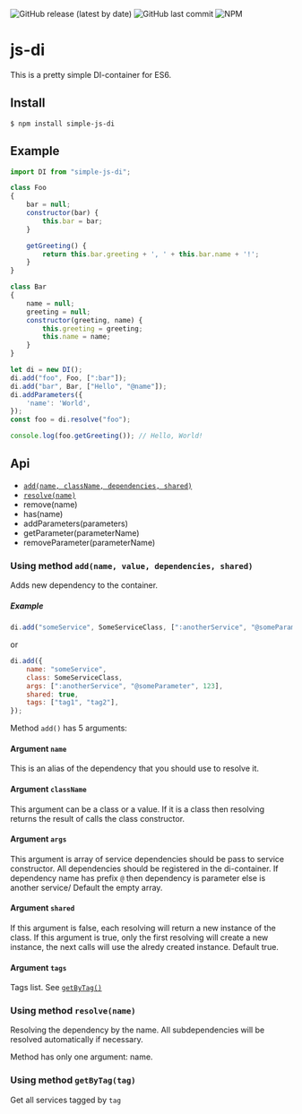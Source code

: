 ![GitHub release (latest by date)](https://img.shields.io/github/v/release/pilov-pa/js-di) 
![GitHub last commit](https://img.shields.io/github/last-commit/pilov-pa/js-di)
![NPM](https://img.shields.io/npm/l/simple-js-di)
# js-di
This is a pretty simple DI-container for ES6.
## Install

```
$ npm install simple-js-di
```

## Example

```javascript
import DI from "simple-js-di";

class Foo
{
    bar = null;
    constructor(bar) {
        this.bar = bar;
    }

    getGreeting() {
        return this.bar.greeting + ', ' + this.bar.name + '!';
    }
}

class Bar
{
    name = null;
    greeting = null;
    constructor(greeting, name) {
        this.greeting = greeting;
        this.name = name;
    }
}

let di = new DI();
di.add("foo", Foo, [":bar"]);
di.add("bar", Bar, ["Hello", "@name"]);
di.addParameters({
    'name': 'World',
});
const foo = di.resolve("foo");

console.log(foo.getGreeting()); // Hello, World!
```

## Api

- [`add(name, className, dependencies, shared)`](#using-method-addname-value-dependencies-shared)
- [`resolve(name)`](#using-method-resolvename)
- remove(name)
- has(name)
- addParameters(parameters)
- getParameter(parameterName)
- removeParameter(parameterName)

### Using method `add(name, value, dependencies, shared)`
Adds new dependency to the container.

##### Example
```js
di.add("someService", SomeServiceClass, [":anotherService", "@someParameter", 123], true);
```
or
```js
di.add({
    name: "someService", 
    class: SomeServiceClass, 
    args: [":anotherService", "@someParameter", 123], 
    shared: true,
    tags: ["tag1", "tag2"],
});
```

Method `add()` has 5 arguments:

#### Argument `name`
This is an alias of the dependency that you should use to resolve it.

#### Argument `className`

This argument can be a class or a value. If it is a class then resolving returns the result of calls the class constructor.

#### Argument `args`
This argument is array of service dependencies should be pass to service constructor.
All dependencies should be registered in the di-container. 
If dependency name has prefix `@` then dependency is parameter else is another service/
Default the empty array.

#### Argument `shared`
If this argument is false, each  resolving will return a new instance of the class. If this argument is true, only the first resolving will create a new instance, the next calls will use the alredy created instance. Default true.

#### Argument `tags`
Tags list. See [`getByTag()`](#using-method-getbytagtag)

### Using method `resolve(name)`
Resolving the dependency by the name. All subdependencies will be resolved automatically if necessary.

Method has only one argument: name.

### Using method `getByTag(tag)`
Get all services tagged by `tag`